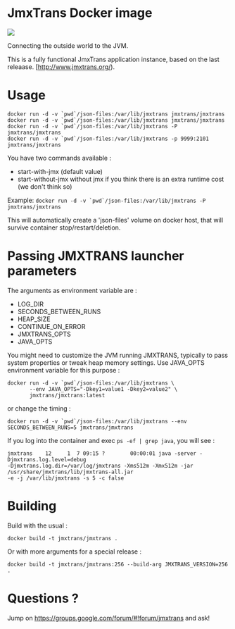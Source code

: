 # JmxTrans Docker image

<img src="http://www.jmxtrans.org/assets/img/jmxtrans-logo.gif"/>

Connecting the outside world to the JVM.

This is a fully functional JmxTrans application instance, based on the last releaase.
[http://www.jmxtrans.org/).


# Usage

```
docker run -d -v `pwd`/json-files:/var/lib/jmxtrans jmxtrans/jmxtrans 
docker run -d -v `pwd`/json-files:/var/lib/jmxtrans jmxtrans/jmxtrans  
docker run -d -v `pwd`/json-files:/var/lib/jmxtrans -P jmxtrans/jmxtrans 
docker run -d -v `pwd`/json-files:/var/lib/jmxtrans -p 9999:2101 jmxtrans/jmxtrans
```

You have two commands available :
* start-with-jmx (default value)
* start-without-jmx without jmx if you think there is an extra runtime cost (we don't think so)

Example: ```docker run -d -v `pwd`/json-files:/var/lib/jmxtrans -P jmxtrans/jmxtrans ```

This will automatically create a 'json-files' volume on docker host, that will survive container stop/restart/deletion. 

# Passing JMXTRANS launcher parameters

The arguments as environment variable are :
* LOG_DIR
* SECONDS_BETWEEN_RUNS
* HEAP_SIZE
* CONTINUE_ON_ERROR
* JMXTRANS_OPTS
* JAVA_OPTS

You might need to customize the JVM running JMXTRANS, typically to pass system properties or tweak heap memory settings. 
Use JAVA_OPTS environment variable for this purpose :

```
docker run -d -v `pwd`/json-files:/var/lib/jmxtrans \  
       --env JAVA_OPTS="-Dkey1=value1 -Dkey2=value2" \
       jmxtrans/jmxtrans:latest 
```
 
or change the timing :

```
docker run -d -v `pwd`/json-files:/var/lib/jmxtrans --env SECONDS_BETWEEN_RUNS=5 jmxtrans/jmxtrans 
```

If you log into the container and exec `ps -ef | grep java`, you will see :
```
jmxtrans    12     1  7 09:15 ?        00:00:01 java -server -Djmxtrans.log.level=debug 
-Djmxtrans.log.dir=/var/log/jmxtrans -Xms512m -Xmx512m -jar /usr/share/jmxtrans/lib/jmxtrans-all.jar 
-e -j /var/lib/jmxtrans -s 5 -c false
```

# Building

Build with the usual : 

```
docker build -t jmxtrans/jmxtrans .
```

Or with more arguments for a special release :

```
docker build -t jmxtrans/jmxtrans:256 --build-arg JMXTRANS_VERSION=256 .
```

# Questions ?

Jump on https://groups.google.com/forum/#!forum/jmxtrans and ask!